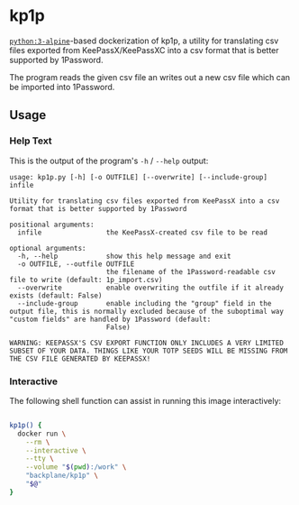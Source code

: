 # kp1p

[`python:3-alpine`](https://hub.docker.com/_/python/)-based dockerization of kp1p, a utility for translating csv files exported from KeePassX/KeePassXC into a csv format that is better supported by 1Password.

The program reads the given csv file an writes out a new csv file which can be imported into 1Password.

## Usage

### Help Text

This is the output of the program's `-h` / `--help` output:

```
usage: kp1p.py [-h] [-o OUTFILE] [--overwrite] [--include-group] infile

Utility for translating csv files exported from KeePassX into a csv format that is better supported by 1Password

positional arguments:
  infile                the KeePassX-created csv file to be read

optional arguments:
  -h, --help            show this help message and exit
  -o OUTFILE, --outfile OUTFILE
                        the filename of the 1Password-readable csv file to write (default: 1p_import.csv)
  --overwrite           enable overwriting the outfile if it already exists (default: False)
  --include-group       enable including the "group" field in the output file, this is normally excluded because of the suboptimal way "custom fields" are handled by 1Password (default:
                        False)

WARNING: KEEPASSX'S CSV EXPORT FUNCTION ONLY INCLUDES A VERY LIMITED SUBSET OF YOUR DATA. THINGS LIKE YOUR TOTP SEEDS WILL BE MISSING FROM THE CSV FILE GENERATED BY KEEPASSX!
```

### Interactive

The following shell function can assist in running this image interactively:

```sh

kp1p() {
  docker run \
    --rm \
    --interactive \
    --tty \
    --volume "$(pwd):/work" \
    "backplane/kp1p" \
    "$@"
}

```
